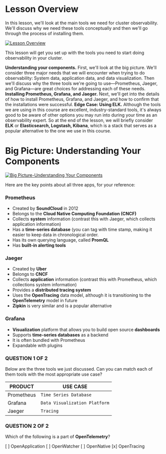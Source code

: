 # Lesson Overview

In this lesson, we'll look at the main tools we need for cluster observability. We'll discuss why we need these tools conceptually and then we'll go through the process of installing them.

[![Lesson Overview](https://img.youtube.com/vi/5VqsI33rNx0/0.jpg)](https://www.youtube.com/watch?v=5VqsI33rNx0)

This lesson will get you set up with the tools you need to start doing observability in your cluster.

**Understanding your components.** First, we'll look at the big picture. We'll consider three major needs that we will encounter when trying to do observability: System data, application data, and data visualization. Then we'll discuss why the three tools we're going to use—Prometheus, Jaeger, and Grafana—are great choices for addressing each of these needs.
**Installing Prometheus, Grafana, and Jaeger.** Next, we'll get into the details of how to install Prometheus, Grafana, and Jaeger, and how to confirm that the installations were successful.
**Edge Case: Using ELK.** Although the tools we are using in this course are excellent, industry-standard tools, it's always good to be aware of other options you may run into during your time as an observability expert. So at the end of the lesson, we will briefly consider **ELK** or **Elasticsearch, Logstash, Kibana**, which is a stack that serves as a popular alternative to the one we use in this course.

# Big Picture: Understanding Your Components

[![Big Picture-Understanding Your Components](https://img.youtube.com/vi/54FSyQYgG_A/0.jpg)](https://www.youtube.com/watch?v=54FSyQYgG_A)

Here are the key points about all three apps, for your reference:

### Prometheus

* Created by **SoundCloud** in 2012
* Belongs to the **Cloud Native Computing Foundation (CNCF)**
* Collects **system** information (contrast this with Jaeger, which collects application information)
* Has a **time-series database** (you can tag with time stamp, making it easier to keep data in chronological order.
* Has its own querying language, called **PromQL**
* Has **built-in alerting tools**
### Jaeger

* Created by **Uber**
* Belongs to **CNCF**
* Collects **application** information (contrast this with Prometheus, which collections system information)
* Provides a **distributed tracing system**
* Uses the **OpenTracing** data model, although it is transitioning to the **OpenTelemetry** model in future
* **Zipkin** is very similar and is a popular alternative

### Grafana

* **Visualization** platform that allows you to build open source **dashboards**
* Supports **time-series databases** as a backend
* It is often bundled with Prometheus
* Expandable with plugins

### QUESTION 1 OF 2

Below are the three tools we just discussed. Can you can match each of them tools with the most appropriate use case?

PRODUCT | USE CASE
--------|---------
Prometheus | `Time Series Database`
Grafana | `Data Visualization Platform`
Jaeger | `Tracing`

### QUESTION 2 OF 2

Which of the following is a part of **OpenTelemetry**?

[ ] OpenApplication
[ ] OpenWatcher
[ ] OpenNative
[x] OpenTracing






